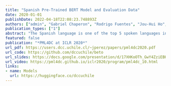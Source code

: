 ```yaml
---
title: "Spanish Pre-Trained BERT Model and Evaluation Data"
date: 2020-01-01
publishDate: 2022-04-18T22:08:23.748893Z
authors: ["admin", "Gabriel Chaperon", "Rodrigo Fuentes", "Jou-Hui Ho", "Hojin Kang", "Jorge Pérez"]
publication_types: ["1"]
abstract: "The Spanish language is one of the top 5 spoken languages in the world. Nevertheless, finding resources to train or evaluate Spanish language models is not an easy task. In this paper we help bridge this gap by presenting a BERT-based language model pre-trained exclusively on Spanish data. As a second contribution, we also compiled several tasks specifically for the Spanish language in a single repository much in the spirit of the GLUE benchmark. By fine-tuning our pre-trained Spanish model we obtain better results compared to other BERT-based models pre-trained on multilingual corpora for most of the tasks, even achieving a new state-of-the-art on some of them. We have publicly released our model, the pre-training data and the compilation of the Spanish benchmarks."
featured: false
publication: "*PML4DC at ICLR 2020*"
url_pdf: https://users.dcc.uchile.cl/~jperez/papers/pml4dc2020.pdf
url_code: https://github.com/dccuchile/beto
url_slides: https://docs.google.com/presentation/d/17XHKoOTh_GwY4ZziEBH4qWJl8BkJ4P98HXxZAmUwR6g/edit#slide=id.g7fa90aae96_0_23
url_video: https://pml4dc.github.io/iclr2020/program/pml4dc_10.html
links:
- name: Models
  url: https://huggingface.co/dccuchile
---
```


